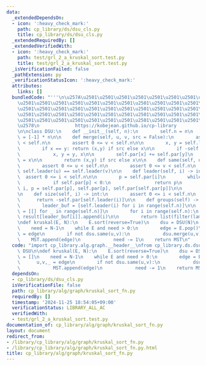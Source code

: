```yaml
---
data:
  _extendedDependsOn:
  - icon: ':heavy_check_mark:'
    path: cp_library/ds/dsu_cls.py
    title: cp_library/ds/dsu_cls.py
  _extendedRequiredBy: []
  _extendedVerifiedWith:
  - icon: ':heavy_check_mark:'
    path: test/grl_2_a_kruskal_sort.test.py
    title: test/grl_2_a_kruskal_sort.test.py
  _isVerificationFailed: false
  _pathExtension: py
  _verificationStatusIcon: ':heavy_check_mark:'
  attributes:
    links: []
  bundledCode: "'''\n\u257A\u2501\u2501\u2501\u2501\u2501\u2501\u2501\u2501\u2501\u2501\
    \u2501\u2501\u2501\u2501\u2501\u2501\u2501\u2501\u2501\u2501\u2501\u2501\u2501\
    \u2501\u2501\u2501\u2501\u2501\u2501\u2501\u2501\u2501\u2501\u2501\u2501\u2501\
    \u2501\u2501\u2501\u2501\u2501\u2501\u2501\u2501\u2501\u2501\u2501\u2501\u2501\
    \u2501\u2501\u2501\u2501\u2501\u2501\u2501\u2501\u2501\u2501\u2501\u2501\u2501\
    \u2578\n             https://kobejean.github.io/cp-library               \n'''\n\
    \n\nclass DSU:\n    def __init__(self, n):\n        self.n = n\n        self.par\
    \ = [-1] * n\n\n    def merge(self, u, v, src = False):\n        assert 0 <= u\
    \ < self.n\n        assert 0 <= v < self.n\n\n        x, y = self.leader(u), self.leader(v)\n\
    \        if x == y: return (x,y) if src else x\n\n        if -self.par[x] < -self.par[y]:\n\
    \            x, y = y, x\n\n        self.par[x] += self.par[y]\n        self.par[y]\
    \ = x\n\n        return (x,y) if src else x\n\n    def same(self, u: int, v: int):\n\
    \        assert 0 <= u < self.n\n        assert 0 <= v < self.n\n        return\
    \ self.leader(u) == self.leader(v)\n\n    def leader(self, i) -> int:\n      \
    \  assert 0 <= i < self.n\n\n        p = self.par[i]\n        while p >= 0:\n\
    \            if self.par[p] < 0:\n                return p\n            self.par[i],\
    \ i, p = self.par[p], self.par[p], self.par[self.par[p]]\n\n        return i\n\
    \n    def size(self, i) -> int:\n        assert 0 <= i < self.n\n        \n  \
    \      return -self.par[self.leader(i)]\n\n    def groups(self) -> list[list[int]]:\n\
    \        leader_buf = [self.leader(i) for i in range(self.n)]\n\n        result\
    \ = [[] for _ in range(self.n)]\n        for i in range(self.n):\n           \
    \ result[leader_buf[i]].append(i)\n\n        return list(filter(lambda r: r, result))\n\
    \ndef kruskal(E, N):\n    E.sort(reverse=True)\n    dsu = DSU(N)\n    MST = []\n\
    \    need = N-1\n    while E and need > 0:\n        edge = E.pop()\n        u,v,_\
    \ = edge\n        if not dsu.same(u,v):\n            dsu.merge(u,v)\n        \
    \    MST.append(edge)\n            need -= 1\n    return MST\n"
  code: "import cp_library.alg.graph.__header__\nfrom cp_library.ds.dsu_cls import\
    \ DSU\n\ndef kruskal(E, N):\n    E.sort(reverse=True)\n    dsu = DSU(N)\n    MST\
    \ = []\n    need = N-1\n    while E and need > 0:\n        edge = E.pop()\n  \
    \      u,v,_ = edge\n        if not dsu.same(u,v):\n            dsu.merge(u,v)\n\
    \            MST.append(edge)\n            need -= 1\n    return MST"
  dependsOn:
  - cp_library/ds/dsu_cls.py
  isVerificationFile: false
  path: cp_library/alg/graph/kruskal_sort_fn.py
  requiredBy: []
  timestamp: '2024-11-25 18:54:05+09:00'
  verificationStatus: LIBRARY_ALL_AC
  verifiedWith:
  - test/grl_2_a_kruskal_sort.test.py
documentation_of: cp_library/alg/graph/kruskal_sort_fn.py
layout: document
redirect_from:
- /library/cp_library/alg/graph/kruskal_sort_fn.py
- /library/cp_library/alg/graph/kruskal_sort_fn.py.html
title: cp_library/alg/graph/kruskal_sort_fn.py
---
```

